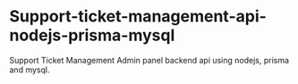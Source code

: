 # Support-ticket-management-api-nodejs-prisma-mysql
Support Ticket Management Admin panel backend api using nodejs, prisma and mysql.
